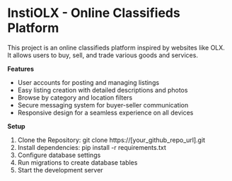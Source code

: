 # InstiOLX - Online Classifieds Platform
This project is an online classifieds platform inspired by websites like OLX. It allows users to buy, sell, and trade various goods and services.

**Features**
<ul>
<li>User accounts for posting and managing listings</li>
<li>Easy listing creation with detailed descriptions and photos</li>
<li>Browse by category and location filters</li>
<li>Secure messaging system for buyer-seller communication</li>
<li>Responsive design for a seamless experience on all devices</li>
</ul>

**Setup**
<ol>
  <li>Clone the Repository: git clone https://[your_github_repo_url].git </li>
  <li>Install dependencies: pip install -r requirements.txt</li>
  <li>Configure database settings </li>
  <li>Run migrations to create database tables</li>
  <li>Start the development server</li>
</ol>

